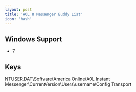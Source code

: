 ```yaml
---
layout: post
title: 'AOL 8 Messenger Buddy List'
icon: 'hash'
---
```


## Windows Support

- 7



## Keys

NTUSER.DAT\Software\America Online\AOL Instant Messenger\CurrentVersion\Users\username\Config Transport

